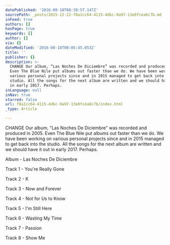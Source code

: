 ```yaml
---
datePublished: '2016-08-18T08:39:57.147Z'
sourcePath: _posts/2015-12-22-f8a1cc64-4115-4dbc-9a97-13e0fcea6c7b.md
inFeed: true
authors: []
hasPage: true
keywords: []
author: []
via: {}
dateModified: '2016-08-18T08:05:45.053Z'
title: ''
publisher: {}
description: >-
  CHANGE Our album, “Las Noches De Diciembre” was recorded and produced in 2005.
  Even The Blue Nile put albums out faster than we do. We have been working on
  various personal projects since and in 2015 managed to get back into the
  studio. All the songs for the next album are written and we should have it out
  in early 2017. Perhaps.
inLanguage: null
inNav: true
starred: false
url: f8a1cc64-4115-4dbc-9a97-13e0fcea6c7b/index.html
_type: Article

---
```

CHANGE Our album, "Las Noches De Diciembre" was recorded and produced in 2005\. Even The Blue Nile put albums out faster than we do. We have been working on various personal projects since and in 2015 managed to get back into the studio. All the songs for the next album are written and we should have it out in early 2017\. Perhaps.

Album - Las Noches De Diciembre

Track 1 - You're Really Gone

Track 2 - K

Track 3 - Now and Forever

Track 4 - Not for Us to Know

Track 5 - I'm Still Here

Track 6 - Wasting My Time

Track 7 - Passion

Track 8 - Show Me